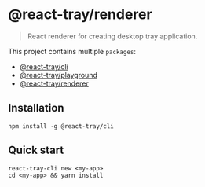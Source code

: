 # @react-tray/renderer

> React renderer for creating desktop tray application.

This project contains multiple `packages`:

- [@react-tray/cli](./packages/cli/README.md)
- [@react-tray/playground](./packages/playground/README.md)
- [@react-tray/renderer](./packages/renderer/README.md)

## Installation

```
npm install -g @react-tray/cli
```

## Quick start

```
react-tray-cli new <my-app>
cd <my-app> && yarn install
```
